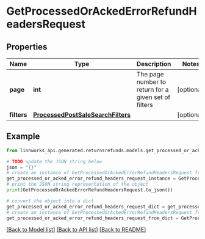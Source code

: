 # GetProcessedOrAckedErrorRefundHeadersRequest


## Properties

Name | Type | Description | Notes
------------ | ------------- | ------------- | -------------
**page** | **int** | The page number to return for a given set of filters | [optional] 
**filters** | [**ProcessedPostSaleSearchFilters**](ProcessedPostSaleSearchFilters.md) |  | [optional] 

## Example

```python
from linnworks_api.generated.returnsrefunds.models.get_processed_or_acked_error_refund_headers_request import GetProcessedOrAckedErrorRefundHeadersRequest

# TODO update the JSON string below
json = "{}"
# create an instance of GetProcessedOrAckedErrorRefundHeadersRequest from a JSON string
get_processed_or_acked_error_refund_headers_request_instance = GetProcessedOrAckedErrorRefundHeadersRequest.from_json(json)
# print the JSON string representation of the object
print(GetProcessedOrAckedErrorRefundHeadersRequest.to_json())

# convert the object into a dict
get_processed_or_acked_error_refund_headers_request_dict = get_processed_or_acked_error_refund_headers_request_instance.to_dict()
# create an instance of GetProcessedOrAckedErrorRefundHeadersRequest from a dict
get_processed_or_acked_error_refund_headers_request_from_dict = GetProcessedOrAckedErrorRefundHeadersRequest.from_dict(get_processed_or_acked_error_refund_headers_request_dict)
```
[[Back to Model list]](../README.md#documentation-for-models) [[Back to API list]](../README.md#documentation-for-api-endpoints) [[Back to README]](../README.md)


